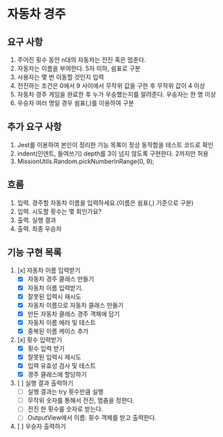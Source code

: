 # 자동차 경주

## 요구 사항

1. 주어진 횟수 동안 n대의 자동차는 전진 혹은 멈춘다.
2. 자동차는 이름을 부여한다. 5자 이하, 쉼표로 구분
3. 사용자는 몇 번 이동할 것인지 입력
4. 전진하는 조건은 0에서 9 사이에서 무작위 값을 구한 후 무작위 값이 4 이상
5. 자동차 경주 게임을 완료한 후 누가 우승했는지를 알려준다. 우승자는 한 명 이상
6. 우승자 여러 명일 경우 쉼표(,)를 이용하여 구분

## 추가 요구 사항

1. Jest를 이용하여 본인이 정리한 기능 목록이 정상 동작함을 테스트 코드로 확인
2. indent(인덴트, 들여쓰기) depth를 3이 넘지 않도록 구현한다. 2까지만 허용
3. MissionUtils.Random.pickNumberInRange(0, 9);

## 흐름

1. 입력. 경주할 자동차 이름을 입력하세요.(이름은 쉼표(,) 기준으로 구분)
2. 입력. 시도할 횟수는 몇 회인가요?
3. 출력. 실행 결과
4. 출력. 최종 우승자

## 기능 구현 목록

1. [x] 자동차 이름 입력받기
   - [x] 자동차 경주 클래스 만들기
   - [x] 자동차 이름 입력받기.
   - [x] 잘못된 입력시 재시도
   - [x] 자동차 이름으로 자동차 클래스 만들기
   - [x] 만든 자동차 클래스 경주 객체에 담기
   - [x] 자동차 이름 에러 및 테스트
   - [x] 중복된 이름 케이스 추가
2. [x] 횟수 입력받기
   - [x] 횟수 입력 받기
   - [x] 잘못된 입력시 재시도
   - [x] 입력 유효성 검사 및 테스트
   - [x] 경주 클래스에 할당하기
3. [ ] 실행 결과 출력하기
   - [ ] 실행 결과는 try 횟수만큼 실행
   - [ ] 무작위 숫자를 통해서 전진, 멈춤을 정한다.
   - [ ] 전진 한 횟수를 숫자로 받는다.
   - [ ] OutputView에서 이름: 횟수 객체를 받고 출력한다.
4. [ ] 우승자 출력하기
